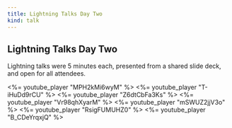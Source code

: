 ```yaml
---
title: Lightning Talks Day Two
kind: talk
---
```


## Lightning Talks Day Two

Lightning talks were 5 minutes each, presented from a shared slide deck,
and open for all attendees.

<%= youtube_player "MPH2kMi6wyM" %>
<%= youtube_player "T-iHuDd9rCU" %>
<%= youtube_player "Z6dtCbFa3Ks" %>
<%= youtube_player "Vr98qhXyarM" %>
<%= youtube_player "mSWUZ2jjV3o" %>
<%= youtube_player "RsigFUMUHZ0" %>
<%= youtube_player "B_CDeYrqxjQ" %>
